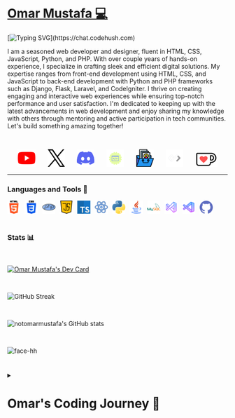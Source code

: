<link rel="stylesheet" href="https://cdnjs.cloudflare.com/ajax/libs/font-awesome/6.5.1/css/all.min.css" integrity="sha512-DTOQO9RWCH3ppGqcWaEA1BIZOC6xxalwEsw9c2QQeAIftl+Vegovlnee1c9QX4TctnWMn13TZye+giMm8e2LwA==" crossorigin="anonymous" referrerpolicy="no-referrer" />

<p align="center">
  <a href="https://github.com/notomarmustafa">
    <h1 style="color: black;">Omar Mustafa 💻</h1></a>
</p>

[![Typing SVG](https://readme-typing-svg.demolab.com?font=Fira+Code&pause=1000&random=false&width=435&lines=Software+Developer+and+Web+Designer.)](https://chat.codehush.com)

I am a seasoned web developer and designer, fluent in HTML, CSS, JavaScript, Python, and PHP. With over couple years of hands-on experience, I specialize in crafting sleek and efficient digital solutions. My expertise ranges from front-end development using HTML, CSS, and JavaScript to back-end development with Python and PHP frameworks such as Django, Flask, Laravel, and CodeIgniter. I thrive on creating engaging and interactive web experiences while ensuring top-notch performance and user satisfaction. I'm dedicated to keeping up with the latest advancements in web development and enjoy sharing my knowledge with others through mentoring and active participation in tech communities. Let's build something amazing together!

<br />

<!-- Social icons section -->
<p align="center">
  <a href="https://www.youtube.com/@omariscoding" target="_blank"><img src="img/socials/youtube.png" width="40px" /></a>
  &#8287;&#8287;&#8287;&#8287;&#8287;
  <a href="https://twitter.com/notomarmustafa" target="_blank"><img src="img/socials/twitter.png" width="40px" /></a>
  &#8287;&#8287;&#8287;&#8287;&#8287;
  <a href="https://discord.com/invite/9vnn2nKfyE" target="_blank"><img src="img/socials/discord.png" width="40px" /></a>
  &#8287;&#8287;&#8287;&#8287;&#8287;
  <a href="https://codehush.com" target="_blank"><img src="img/socials/codehush2.png" width="40px" /></a>
  &#8287;&#8287;&#8287;&#8287;&#8287;
  <a href="https://omar.enduryx.com" target="_blank"><img src="img/socials/portfolio.png" width="40px" /></a>
  &#8287;&#8287;&#8287;&#8287;&#8287;
  <a href="https://app.daily.dev/omarmustafa" target="_blank"><img src="img/socials/dailydev.png" width="40px" /></a>
  &#8287;&#8287;&#8287;&#8287;&#8287;
  <a href="https://ko-fi.com/notomarmustafa" target="_blank"><img src="img/socials/ko-fi.png" width="50px" /></a>
</p>

---

### Languages and Tools 🧰

<a href="https://www.w3schools.com/html/" target="_blank"><img align="left" alt="HTML" width="30px" style="padding-right:10px;" src="img/tools/html-5.png" /></a>

<a href="https://www.w3schools.com/css/" target="_blank"><img align="left" alt="CSS" width="30px" style="padding-right:10px;" src="img/tools/css-3.png" /></a>

<a href="https://www.w3schools.com/php/" target="_blank"><img align="left" alt="PHP" width="30px" style="padding-right:10px;" src="img/tools/php.png" /></a>

<a href="https://www.w3schools.com/js/" target="_blank"><img align="left" alt="JavaScript" width="30px" style="padding-right:10px;" src="img/tools/java-script.png" /></a>

<a href="https://www.w3schools.com/typescript/" target="_blank"><img align="left" alt="TypeScript" width="30px" style="padding-right:10px;" src="img/tools/typescript.png" /></a>

<a href="https://www.w3schools.com/react/" target="_blank"><img align="left" alt="React" width="30px" style="padding-right:10px;" src="img/tools/reactjs.png" /></a>

<a href="https://www.w3schools.com/python/" target="_blank"><img align="left" alt="Python" width="30px" style="padding-right:10px;" src="img/tools/python.png" /></a>

<a href="https://www.w3schools.com/java/" target="_blank"><img align="left" alt="Java" width="30px" style="padding-right:10px;" src="img/tools/java.png"/></a>

<a href="https://www.w3schools.com/mysql/" target="_blank"><img align="left" alt="MySQL" width="30px" style="padding-right:10px;" src="img/tools/mysql.png" /></a>

<a href="https://visualstudio.microsoft.com/" target="_blank"><img align="left" alt="Visual Studio" width="30px" style="padding-right:10px;" src="img/tools/visual-studio.png"/></a>

<a href="https://code.visualstudio.com/" target="_blank"><img align="left" alt="Visual Studio Code" width="30px" style="padding-right:10px;" src="img/tools/visual-studio-code.png"/></a>

<a href="https://www.github.com" target="_blank"><img align="left" alt="GitHub" width="30px" style="padding-right:10px;" src="img/tools/github.png" /></a>

<!-- <img align="left" alt="React" width="30px" style="padding-right:10px;" src="https://cdn.jsdelivr.net/gh/devicons/devicon/icons/react/react-original.svg" /> -->

<!-- <img align="left" alt="NodeJS" width="30px" style="padding-right:10px;" src="https://cdn.jsdelivr.net/gh/devicons/devicon/icons/nodejs/nodejs-original.svg" /> -->

<!-- <img align="left" alt="C++" width="30px" style="padding-right:10px;" src="https://cdn.jsdelivr.net/gh/devicons/devicon/icons/cplusplus/cplusplus-line.svg" /> -->

<br />
<br />

#

### Stats 📊

<br />

<a href="https://app.daily.dev/omarmustafa"><img src="https://api.daily.dev/devcards/v2/iCDxgGfnXrzgX0eBcpbTZ.png?type=wide&r=24o" width="652" alt="Omar Mustafa's Dev Card"/></a>

<br />

![GitHub Streak](https://streak-stats.demolab.com?user=notomarmustafa&hide_border=true&theme=tokyonight&layout=compact_radius=4.5) 

<br />

![notomarmustafa's GitHub stats](https://github-readme-stats.vercel.app/api?username=notomarmustafa&hide_border=true&show_icons=true&theme=tokyonight&layout=compact)

<br />

![face-hh](https://github-readme-stats.vercel.app/api/top-langs?username=notomarmustafa&hide_border=true&show_icons=true&theme=tokyonight&layout=compact)

#

<details>
 <summary><h1>Omar's Coding Journey 📰</h1></summary>
<h2>My Journey in Web Development: A Multifaceted Exploration</h2>

<h4>My journey in web development has been a dynamic and enriching experience, marked by the exploration of various programming languages and technologies. From the foundational elements of HTML and CSS to the intricacies of JavaScript, Python, and PHP, each language has contributed to my growth as a developer in unique ways.</h4>

<h2>HTML and CSS: Building Blocks of the Web</h2>

<h4>My foray into web development began with HTML and CSS, the fundamental building blocks of the internet. HTML provided me with the structure and semantics necessary to create web pages, while CSS empowered me to style and design them to my liking. Through countless hours of trial and error, I honed my skills in crafting visually appealing and user-friendly interfaces, mastering the art of responsive design and layout optimization.</h4>

<h2>JavaScript: Unleashing Interactivity and Dynamism</h2>

<h4>As I delved deeper into the world of web development, I encountered JavaScript, a dynamic and versatile scripting language. JavaScript opened up a world of possibilities, enabling me to add interactivity and dynamism to my web applications. From creating dynamic forms and interactive animations to implementing client-side validation and asynchronous communication with servers, JavaScript empowered me to breathe life into static web pages and create engaging user experiences.</h4>

<h2>Python: Powering Backend Development and Beyond</h2>

<h4>With a solid foundation in frontend development established, I turned my attention to backend development with Python. Renowned for its simplicity, readability, and versatility, Python proved to be an invaluable asset in my coding arsenal. I leveraged Python's extensive libraries and frameworks to build robust web applications, handle database interactions, and implement complex algorithms and data processing tasks. Beyond web development, Python also introduced me to the exciting worlds of data science and machine learning, where I explored its capabilities in analyzing data, building predictive models, and extracting insights from vast datasets.</h4>

<h2>PHP: Navigating the Server-Side Landscape</h2>

<h4>In my quest for a deeper understanding of web development, I ventured into server-side scripting with PHP. PHP empowered me to create dynamic and interactive web applications, handling server-side logic and generating dynamic content seamlessly. With PHP, I gained proficiency in building feature-rich websites, implementing user authentication systems, and integrating with databases to store and retrieve data efficiently. The experience broadened my understanding of web development, equipping me with the skills to architect scalable and maintainable web solutions.</h4>

<h2>Conclusion: A Continuing Journey of Growth and Exploration</h2>

<h4>My journey in web development has been characterized by continuous learning, experimentation, and growth. From mastering the foundational elements of HTML and CSS to exploring the dynamic capabilities of JavaScript, Python, and PHP, each language has played a pivotal role in shaping my development journey. As I continue to evolve as a developer, I am excited to embrace new technologies, tackle complex challenges, and push the boundaries of what's possible in the dynamic and ever-evolving world of web development.</h4>
